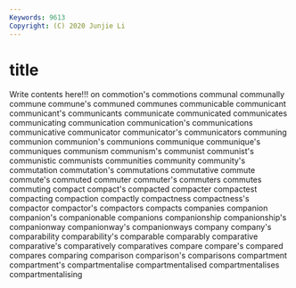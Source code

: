 ```yaml
---
Keywords: 9613
Copyright: (C) 2020 Junjie Li
---
```


# title

Write contents here!!!
on 
commotion's 
commotions 
communal 
communally 
commune 
commune's 
communed 
communes 
communicable
communicant 
communicant's 
communicants 
communicate 
communicated 
communicates 
communicating 
communication 
communication's 
communications
communicative 
communicator 
communicator's 
communicators 
communing 
communion 
communion's 
communions 
communique 
communique's
communiques 
communism 
communism's 
communist 
communist's 
communistic 
communists 
communities 
community 
community's
commutation 
commutation's 
commutations 
commutative 
commute 
commute's 
commuted 
commuter 
commuter's 
commuters
commutes 
commuting 
compact 
compact's 
compacted 
compacter 
compactest 
compacting 
compaction 
compactly
compactness 
compactness's 
compactor 
compactor's 
compactors 
compacts 
companies 
companion 
companion's 
companionable
companions 
companionship 
companionship's 
companionway 
companionway's 
companionways 
company 
company's 
comparability 
comparability's
comparable 
comparably 
comparative 
comparative's 
comparatively 
comparatives 
compare 
compare's 
compared 
compares
comparing 
comparison 
comparison's 
comparisons 
compartment 
compartment's 
compartmentalise 
compartmentalised 
compartmentalises 
compartmentalising
